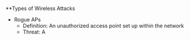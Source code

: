 **Types of Wireless Attacks
- Rogue APs
	- Definition: An unauthorized access point set up within the network
	- Threat: A